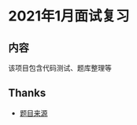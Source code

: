 # 2021年1月面试复习

## 内容

该项目包含代码测试、题库整理等

## Thanks
- [题目来源](https://github.com/Advanced-Frontend/Daily-Interview-Question)